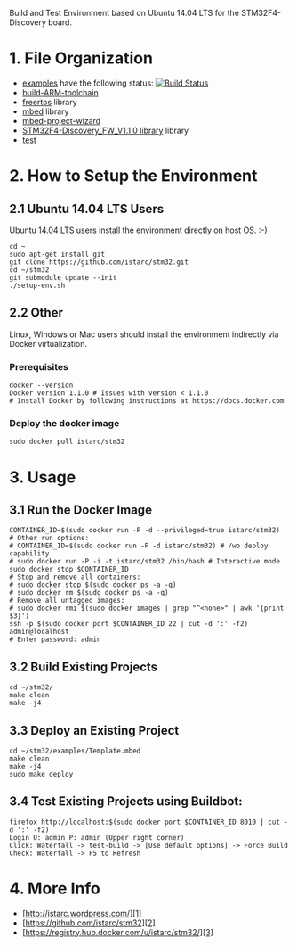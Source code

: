 Build and Test Environment based on Ubuntu 14.04 LTS for the STM32F4-Discovery board.

# 1. File Organization

- [examples](https://github.com/istarc/stm32/tree/master/examples) have the following status: [![Build Status](https://travis-ci.org/istarc/stm32.svg?branch=master)](https://travis-ci.org/istarc/stm32)
- [build-ARM-toolchain](http://istarc.wordpress.com/2014/07/21/stm32f4-build-your-toolchain-from-scratch/)
- [freertos](https://github.com/istarc/freertos) library
- [mbed](http://mbed.org/) library
- [mbed-project-wizard](http://istarc.wordpress.com/2014/08/04/stm32f4-behold-the-project-wizard/)
- [STM32F4-Discovery_FW_V1.1.0 library](http://www.st.com/web/catalog/tools/FM116/SC959/SS1532/PF252419) library
- [test]()

# 2. How to Setup the Environment
## 2.1 Ubuntu 14.04 LTS Users

Ubuntu 14.04 LTS users install the environment directly on host OS. :-)

    cd ~
    sudo apt-get install git
    git clone https://github.com/istarc/stm32.git
    cd ~/stm32
    git submodule update --init
    ./setup-env.sh

## 2.2 Other

Linux, Windows or Mac users should install the environment indirectly via Docker virtualization.

### Prerequisites

    docker --version
    Docker version 1.1.0 # Issues with version < 1.1.0
    # Install Docker by following instructions at https://docs.docker.com

### Deploy the docker image

    sudo docker pull istarc/stm32

# 3. Usage
## 3.1 Run the Docker Image

    CONTAINER_ID=$(sudo docker run -P -d --privileged=true istarc/stm32)
    # Other run options:
    # CONTAINER_ID=$(sudo docker run -P -d istarc/stm32) # /wo deploy capability
    # sudo docker run -P -i -t istarc/stm32 /bin/bash # Interactive mode
    sudo docker stop $CONTAINER_ID
    # Stop and remove all containers:
    # sudo docker stop $(sudo docker ps -a -q)
    # sudo docker rm $(sudo docker ps -a -q)
    # Remove all untagged images:
    # sudo docker rmi $(sudo docker images | grep "^<none>" | awk '{print $3}')
    ssh -p $(sudo docker port $CONTAINER_ID 22 | cut -d ':' -f2) admin@localhost
    # Enter password: admin

## 3.2 Build Existing Projects

    cd ~/stm32/
    make clean
    make -j4

## 3.3 Deploy an Existing Project

    cd ~/stm32/examples/Template.mbed
    make clean
    make -j4
    sudo make deploy

## 3.4 Test Existing Projects using Buildbot:

    firefox http://localhost:$(sudo docker port $CONTAINER_ID 8010 | cut -d ':' -f2)
    Login U: admin P: admin (Upper right corner)
    Click: Waterfall -> test-build -> [Use default options] -> Force Build
    Check: Waterfall -> F5 to Refresh

# 4. More Info

 - [http://istarc.wordpress.com/][1]
 - [https://github.com/istarc/stm32][2]
 - [https://registry.hub.docker.com/u/istarc/stm32/][3]

  [1]: http://istarc.wordpress.com/
  [2]: https://github.com/istarc/stm32
  [3]: https://registry.hub.docker.com/u/istarc/stm32/

